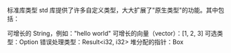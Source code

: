 标准库类型
std 库提供了许多自定义类型，大大扩展了"原生类型"的功能。其中包括：

可增长的 String，例如："hello world"
可增长的向量（vector）：[1, 2, 3]
可选类型：Option<i32>
错误处理类型：Result<i32, i32>
堆分配的指针：Box<i32>

